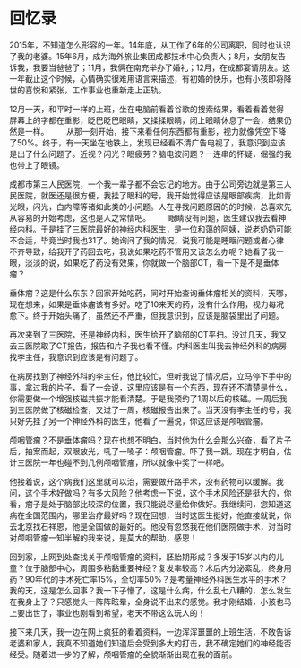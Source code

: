 # 回忆录
2015年，不知道怎么形容的一年。14年底，从工作了6年的公司离职，同时也认识了我的老婆。15年6月，成为海外旅业集团成都技术中心负责人；8月，女朋友告诉我，我要当爸爸了；11月，我俩在南充举办了婚礼；12月，在成都宴请朋友。这一年截止这个时候，心情确实很难用语言来描述，有初婚的快乐，也有小孩即将降世的喜悦和紧张，工作事业也重新走上正轨。

12月一天，和平时一样的上班，坐在电脑前看着谷歌的搜索结果，看着看着觉得屏幕上的字都在重影，眨巴眨巴眼睛，又揉揉眼睛，闭上眼睛休息了一会，结果仍然是一样。
&emsp;&emsp;从那一刻开始，接下来看任何东西都有重影，视力就像凭空下降了50%。终于，有一天坐在地铁上，发现已经看不清广告电视了，我意识到应该是出了什么问题了。近视？闪光？眼疲劳？脑电波问题？一连串的怀疑，倔强的我也带上了眼镜。

成都市第三人民医院，一个我一辈子都不会忘记的地方。由于公司旁边就是第三人民医院，就医还是很方便，我挂了眼科的号，我开始觉得应该是眼部疾病，比如青光眼，闪光，白内障等诸如此类的小问题。人在寻找问题原因的的时候，总喜欢先从容易的开始考虑，这也是人之常情吧。
&emsp;&emsp;眼睛没有问题，医生建议我去看神经内科。于是挂了三医院最好的神经内科医生，是一位和蔼的阿姨，说老奶奶可能不合适，毕竟当时我也31了。她询问了我的情况，说我可能是睡眠问题或者心律不齐导致，给我开了药回去吃，我说如果吃药不管用又该怎么办呢？她看了我一眼，淡淡的说，如果吃了药没有效果，你就做一个脑部CT，看一下是不是垂体瘤？

垂体瘤？这是什么东东？回家开始吃药，同时开始查询垂体瘤相关的资料，天哪，现在想来，如果是垂体瘤该有多好。吃了10来天的药，没有什么作用，视力每况愈下。终于开始头痛了，虽然还不严重，但我意识到，应该是脑袋里出了问题。

再次来到了三医院，还是神经内科，医生给开了脑部的CT平扫。没过几天，我又去三医院取了CT报告，报告和片子我也看不懂。内科医生叫我去神经外科的病房找李主任，我意识到应该是有问题了。

在病房找到了神经外科的李主任，他比较忙，但听我说了情况后，立马停下手中的事，拿过我的片子，看了一会说，这里应该是有一个东西，现在还不清楚是什么，你需要做一个增强核磁共振才能看清楚。于是我预约了1周以后的核磁。一周后我到三医院做了核磁检查，又过了一周，核磁报告出来了。当天没有李主任的号，我只好先挂了另一个神经外科的医生，他看了一遍说，你这应该是颅咽管瘤。

颅咽管瘤？不是垂体瘤吗？现在也想不明白，当时他为什么会那么兴奋，看了片子后，拍案而起，双眼放光，吼了一嗓子：颅咽管瘤。吓了我一跳。现在才明白，估计三医院一年也碰不到几例颅咽管瘤，所以就像中奖了一样吧。  

他接着说，这个病我们这里就可以治，需要做开路手术，没有药物可以缓解。我问，这个手术好做吗？有多大风险？他考虑一下说，这个手术风险还是挺大的，你看，瘤子是处于脑部比较深的位置，我只能说尽量给你做好。我继续问，您知道这病在全国范围内，哪里治疗最好吗？现在回想，当时这医生挺好，他直接就说，你去北京找石祥恩，他是全国做的最好的。他没有忽悠我在他们医院做手术，对当时对颅咽管瘤一知半解的我来说，是莫大的帮助，感恩！

回到家，上网到处查找关于颅咽管瘤的资料，胚胎期形成？多发于15岁以内的儿童？位于脑部中心，周围多粘黏重要神经？复发率较高？术后内分泌紊乱，终身用药？90年代的手术死亡率15%，全切率50%？是考量神经外科医生水平的手术？我的天，这是怎么回事？我一下子懵了，这是什么病，什么乱七八糟的，怎么发生在我身上了？只感觉头一阵阵眩晕，全身说不出来的感觉。我才刚结婚，小孩也马上要出世了，事业也刚看到希望，老天不带这么玩人的！

接下来几天，我一边在网上疯狂的看着资料，一边浑浑噩噩的上班生活，不敢告诉老婆和家人，我真不知道她们知道后会受到多大的打击，我不确定她们的神经能否经受。随着进一步的了解，颅咽管瘤的全貌渐渐出现在我的面前。